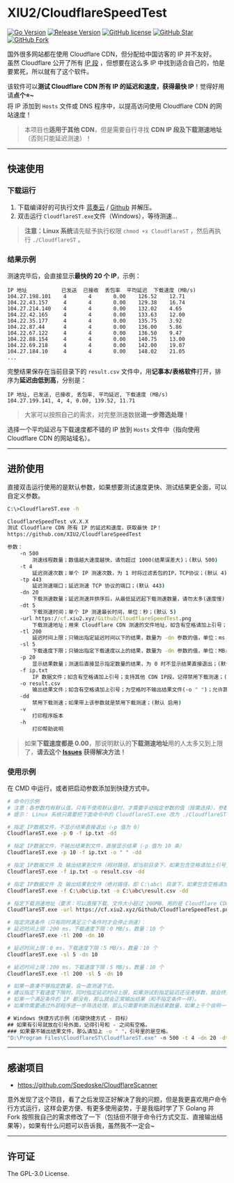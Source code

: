 # XIU2/CloudflareSpeedTest

[![Go Version](https://img.shields.io/github/go-mod/go-version/XIU2/CloudflareSpeedTest.svg?style=flat-square&label=Go&color=00ADD8)](https://github.com/XIU2/CloudflareSpeedTest/blob/master/go.mod)
[![Release Version](https://img.shields.io/github/v/release/XIU2/CloudflareSpeedTest.svg?style=flat-square&label=Release&color=1784ff)](https://github.com/XIU2/CloudflareSpeedTest/releases/latest)
[![GitHub license](https://img.shields.io/github/license/XIU2/CloudflareSpeedTest.svg?style=flat-square&label=License&color=f38020)](https://github.com/XIU2/CloudflareSpeedTest/blob/master/LICENSE)
[![GitHub Star](https://img.shields.io/github/stars/XIU2/CloudflareSpeedTest.svg?style=flat-square&label=Star&color=f38020)](https://github.com/XIU2/CloudflareSpeedTest/stargazers)
[![GitHub Fork](https://img.shields.io/github/forks/XIU2/CloudflareSpeedTest.svg?style=flat-square&label=Fork&color=f38020)](https://github.com/XIU2/CloudflareSpeedTest/network/members)

国外很多网站都在使用 Cloudflare CDN，但分配给中国访客的 IP 并不友好。  
虽然 Cloudflare 公开了所有 [IP 段](https://www.cloudflare.com/ips/) ，但想要在这么多 IP 中找到适合自己的，怕是要累死，所以就有了这个软件。  

该软件可以**测试 Cloudflare CDN 所有 IP 的延迟和速度，获得最快 IP**！觉得好用请**点个⭐~**  
将 IP 添加到 `Hosts` 文件或 DNS 程序中，以提高访问使用 Cloudflare CDN 的网站速度！  

> 本项目也**适用于其他 CDN**，但是需要自行寻找 **CDN IP 段及下载测速地址**（否则只能延迟测速）！

****
## 快速使用

### 下载运行

1. 下载编译好的可执行文件 [蓝奏云](https://xiu.lanzoux.com/b0742hkxe) / [Github](https://github.com/XIU2/CloudflareSpeedTest/releases) 并解压。  
2. 双击运行 `CloudflareST.exe`文件（Windows），等待测速...  

>  **注意：Linux 系统**请先赋予执行权限 `chmod +x CloudflareST` ，然后再执行 `./CloudflareST` 。  

### 结果示例

测速完毕后，会直接显示**最快的 20 个 IP**，示例：  

```
IP 地址           已发送  已接收  丢包率  平均延迟  下载速度 (MB/s)
104.27.198.101    4       4       0.00    126.52    12.71
104.22.43.157     4       4       0.00    129.38    16.74
104.27.214.140    4       4       0.00    132.02    4.65
104.22.42.165     4       4       0.00    133.63    12.00
104.22.35.177     4       4       0.00    135.75    3.92
104.22.87.44      4       4       0.00    136.00    5.86
104.22.67.122     4       4       0.00    136.50    9.47
104.22.88.154     4       4       0.00    140.75    13.00
104.22.69.218     4       4       0.00    142.00    19.07
104.27.184.10     4       4       0.00    148.02    21.05
...
```

完整结果保存在当前目录下的 `result.csv` 文件中，用**记事本/表格软件**打开，排序为**延迟由低到高**，分别是：  

```
IP 地址, 已发送, 已接收, 丢包率, 平均延迟, 下载速度 (MB/s)
104.27.199.141, 4, 4, 0.00, 139.52, 11.71
```
> 大家可以按照自己的需求，对完整测速数据**进一步筛选处理**！

选择一个平均延迟与下载速度都不错的 IP 放到 `Hosts` 文件中（指向使用 Cloudflare CDN 的网站域名）。  

****
## 进阶使用

直接双击运行使用的是默认参数，如果想要测试速度更快、测试结果更全面，可以自定义参数。  

``` cmd
C:\>CloudflareST.exe -h

CloudflareSpeedTest vX.X.X
测试 Cloudflare CDN 所有 IP 的延迟和速度，获取最快 IP！
https://github.com/XIU2/CloudflareSpeedTest

参数：
    -n 500
        测速线程数量；数值越大速度越快，请勿超过 1000(结果误差大)；(默认 500)
    -t 4
        延迟测速次数；单个 IP 测速次数，为 1 时将过滤丢包的IP，TCP协议；(默认 4)
    -tp 443
        延迟测速端口；延迟测速 TCP 协议的端口；(默认 443)
    -dn 20
        下载测速数量；延迟测速并排序后，从最低延迟起下载测速数量，请勿太多(速度慢)；(默认 20)
    -dt 5
        下载测速时间；单个 IP 测速最长时间，单位：秒；(默认 5)
    -url https://cf.xiu2.xyz/Github/CloudflareSpeedTest.png
        下载测速地址；用来 Cloudflare CDN 测速的文件地址，如含有空格请加上引号；
    -tl 200
        延迟时间上限；只输出指定延迟时间以下的结果，数量为 -dn 参数的值，单位：ms；
    -sl 5
        下载速度下限；只输出指定下载速度以上的结果，数量为 -dn 参数的值，单位：MB/s；
    -p 20
        显示结果数量；测速后直接显示指定数量的结果，为 0 时不显示结果直接退出；(默认 20)
    -f ip.txt
        IP 数据文件；如含有空格请加上引号；支持其他 CDN IP段，记得禁用下载测速；(默认 ip.txt)
    -o result.csv
        输出结果文件；如含有空格请加上引号；为空格时不输出结果文件(-o " ")；允许其他后缀；(默认 result.csv)
    -dd
        禁用下载测速；如果带上该参数就是禁用下载测速；(默认 启用)
    -v
        打印程序版本
    -h
        打印帮助说明
```

> 如果**下载速度都是 0.00**，那说明默认的**下载测速地址**用的人太多又到上限了，**请去这个 [Issues](https://github.com/XIU2/CloudflareSpeedTest/issues/6) 获得解决方法！**  

### 使用示例

在 CMD 中运行，或者把启动参数添加到快捷方式中。  

``` bash
# 命令行示例
# 注意：各参数均有默认值，只有不使用默认值时，才需要手动指定参数的值（按需选择），参数不分前后顺序。  
# 提示： Linux 系统只需要把下面命令中的 CloudflareST.exe 改为 ./CloudflareST 即可。  

# 指定 IP数据文件，不显示结果直接退出（-p 值为 0）
CloudflareST.exe -p 0 -f ip.txt -dd

# 指定 IP数据文件，不输出结果到文件，直接显示结果（-p 值为 10 条）
CloudflareST.exe -p 10 -f ip.txt -o " " -dd

# 指定 IP数据文件 及 输出结果到文件（相对路径，即当前目录下，如果包含空格请加上引号）
CloudflareST.exe -f ip.txt -o result.csv -dd

# 指定 IP数据文件 及 输出结果到文件（绝对路径，即 C:\abc\ 目录下，如果包含空格请加上引号）
CloudflareST.exe -f C:\abc\ip.txt -o C:\abc\result.csv -dd

# 指定下载测速地址（要求：可以直接下载、文件大小超过 200MB、用的是 Cloudflare CDN），如果包含空格请加上引号
CloudflareST.exe -url https://cf.xiu2.xyz/Github/CloudflareSpeedTest.png

# 指定测速条件（只有同时满足三个条件时才会停止测速）：
# 延迟时间上限：200 ms，下载速度下限：0 MB/s，数量：10 个
CloudflareST.exe -tl 200 -dn 10

# 延迟时间上限：0 ms，下载速度下限：5 MB/s，数量：10 个
CloudflareST.exe -sl 5 -dn 10

# 延迟时间上限：200 ms，下载速度下限：5 MB/s，数量：10 个
CloudflareST.exe -tl 200 -sl 5 -dn 10

# 如果一直凑不够指定数量，会一直测速下去。  
# 建议指定下载速度下限时，同时指定延迟时间上限，如果测试到指定延迟还没凑够数，就会终止测速。
# 如果一个满足条件的 IP 都没有，那么就会正常输出结果（和不指定条件一样）。
# 如果你需要通过外部程序进一步筛选处理，那么只需要判断测速结果数量，如果上千个说明一个满足条件的 IP 都没有。
```

``` cmd
# Windows 快捷方式示例（右键快捷方式 - 目标）
## 如果有引号就放在引号外面，记得引号和 - 之间有空格。
### 如果要不输出结果文件，那么请加上 -o " "，引号里的是空格。
"D:\Program Files\CloudflareST\CloudflareST.exe" -n 500 -t 4 -dn 20 -dt 5
```

****
## 感谢项目
* https://github.com/Spedoske/CloudflareScanner

意外发现了这个项目，看了之后发现正好解决了我的问题，但是我更喜欢用户命令行方式运行，这样会更方便、有更多使用姿势，于是我临时学了下 Golang 并 Fork 按照我自己的需求修改了一下（包括但不限于命令行方式交互、直接输出结果等），如果有什么问题可以告诉我，虽然我不一定会~

****
## 许可证
The GPL-3.0 License.
